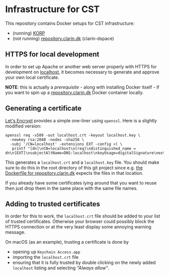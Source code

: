 Infrastructure for CST
======================
This repository contains Docker setups for CST infrastructure:

* (running) [KORP](https://github.com/kuhumcst/infrastructure/tree/master/korp)
* (not running) [repository.clarin.dk](https://github.com/kuhumcst/infrastructure/tree/master/repository.clarin.dk) (clarin-dspace)

HTTPS for local development
---------------------------
In order to set up Apache or another web server properly with HTTPS for development on [localhost](https://localhost:443), it becomes necessary to generate and approve your own local certificate.

**NOTE**: this is actually a _prerequisite_ - along with installing Docker itself - if you want to spin up a [repository.clarin.dk](https://github.com/kuhumcst/infrastructure/tree/master/repository.clarin.dk) Docker container locally.

## Generating a certificate
[Let's Encrypt](https://letsencrypt.org/docs/certificates-for-localhost/) provides a simple one-liner using `openssl`. Here is a slightly modified version:

```
openssl req -x509 -out localhost.crt -keyout localhost.key \
  -newkey rsa:2048 -nodes -sha256 \
  -subj '/CN=localhost' -extensions EXT -config <( \
   printf "[dn]\nCN=localhost\n[req]\ndistinguished_name = dn\n[EXT]\nsubjectAltName=DNS:localhost\nkeyUsage=digitalSignature\nextendedKeyUsage=serverAuth")
```

This generates a `localhost.crt` and a `localhost.key` file. You should make sure to do this in the root directory of this git project since e.g. [the Dockerfile for repository.clarin.dk](https://github.com/kuhumcst/infrastructure/blob/master/repository.clarin.dk/Dockerfile) expects the files in that location.

If you already have some certificates lying around that you want to reuse then just drop them in the same place with the same file names.

## Adding to trusted certificates
In order for this to work, the `localhost.crt` file should be added to your list of trusted certificates. Otherwise your browser could possibly block the HTTPS connection or at the very least display some annoying warning message.

On macOS (as an example), trusting a certificate is done by 

* opening up `Keychain Access.app`
* importing the `localhost.crt` file
* ensuring that it is fully trusted by double clicking on the newly added `localhost` listing and selecting _"Always allow"_.

